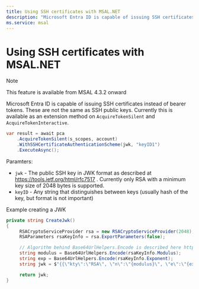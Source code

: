 ```yaml
---
title: Using SSH certificates with MSAL.NET
description: "Microsoft Entra ID is capable of issuing SSH certificates instead of bearer tokens."
ms.service: msal
---
```


# Using SSH certificates with MSAL.NET

>[!NOTE]
>This feature is available from MSAL 4.3.2 onward

Microsoft Entra ID is capable of issuing SSH certificates instead of bearer tokens. These are not the same as SSH public keys. Currently this is available as an extension method on `AcquireTokenSilent` and `AcquireTokenInteractive`.

```csharp
var result = await pca
    .AcquireTokenSilent(s_scopes, account)
    .WithSSHCertificateAuthenticationScheme(jwk, "keyID1")
    .ExecuteAsync();
```

Paramters:

- `jwk` - The public SSH key in JWK format as described at https://tools.ietf.org/html/rfc7517 . Currently only RSA with a minimum key size of 2048 bytes is supported.
- `keyID` - Any string that distinguishes between keys (usually hash of the key, but format is not important)

Example creating a JWK

```csharp
private string CreateJwk()
{
     RSACryptoServiceProvider rsa = new RSACryptoServiceProvider(2048);
     RSAParameters rsaKeyInfo = rsa.ExportParameters(false);

     // Algorithm behind Base64UrlHelpers.Encode is described here https://www.rfc-editor.org/rfc/rfc7515.html#appendix-C
     string modulus = Base64UrlHelpers.Encode(rsaKeyInfo.Modulus); 
     string exp = Base64UrlHelpers.Encode(rsaKeyInfo.Exponent);
     string jwk = $"{{\"kty\":\"RSA\", \"n\":\"{modulus}\", \"e\":\"{exp}\"}}";

     return jwk;
}
```
